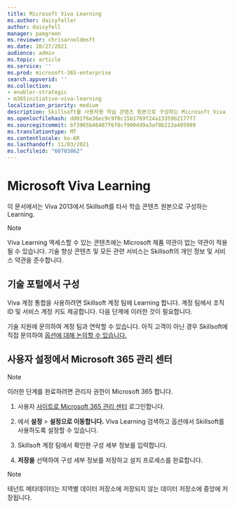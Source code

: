 ```yaml
---
title: Microsoft Viva Learning
ms.author: daisyfeller
author: daisyfell
manager: pamgreen
ms.reviewer: chrisarnoldmsft
ms.date: 10/27/2021
audience: admin
ms.topic: article
ms.service: ''
ms.prod: microsoft-365-enterprise
search.appverid: ''
ms.collection:
- enabler-strategic
- m365initiative-viva-learning
localization_priority: medium
description: Skillsoft를 사용자용 학습 콘텐츠 원본으로 구성하는 Microsoft Viva Learning.
ms.openlocfilehash: dd01f6e36ec9c9f0c15b1769f24a13359b2177f7
ms.sourcegitcommit: bf3965b46487f6f8cf900dd9a3af8b213a405989
ms.translationtype: MT
ms.contentlocale: ko-KR
ms.lasthandoff: 11/03/2021
ms.locfileid: "60703862"
---
```

# <a name="configure-skillsoft-as-a-content-source-for-microsoft-viva-learning"></a>Microsoft Viva Learning

이 문서에서는 Viva 2013에서 Skillsoft를 타사 학습 콘텐츠 원본으로 구성하는 Learning.

>[!NOTE]
>Viva Learning 액세스할 수 있는 콘텐츠에는 Microsoft 제품 약관이 없는 약관이 적용될 수 있습니다. 기술 향상 콘텐츠 및 모든 관련 서비스는 Skillsoft의 개인 정보 및 서비스 약관을 준수합니다.

## <a name="configure-in-your-skillsoft-portal"></a>기술 포털에서 구성

Viva 계정 통합을 사용하려면 Skillsoft 계정 팀에 Learning 합니다. 계정 팀에서 조직 ID 및 서비스 계정 키도 제공합니다. 다음 단계에 이러한 것이 필요합니다.

기술 지원에 문의하여 계정 팀과 연락할 수 있습니다. [](https://support.skillsoft.com/percipio/) 아직 고객이 아닌 경우 Skillsoft에 직접 문의하여 [옵션에 대해 논의할 수 있습니다.](https://www.skillsoft.com/about/contact-us)

## <a name="configure-in-your-microsoft-365-admin-center"></a>사용자 설정에서 Microsoft 365 관리 센터

>[!NOTE]
>이러한 단계를 완료하려면 관리자 권한이 Microsoft 365 합니다.

1. 사용자 [사이트로 Microsoft 365 관리 센터](https://admin.microsoft.com) 로그인합니다.

2. 에서 **설정**  >  **설정으로 이동합니다.** Viva Learning 검색하고 옵션에서 Skillsoft를 사용하도록 설정할 수 있습니다.

3. Skillsoft 계정 팀에서 확인한 구성 세부 정보를 입력합니다.

4. **저장을** 선택하여 구성 세부 정보를 저장하고 설치 프로세스를 완료합니다.

>[!NOTE]
>테넌트 메타데이터는 지역별 데이터 저장소에 저장되지 않는 데이터 저장소에 중앙에 저장됩니다.
